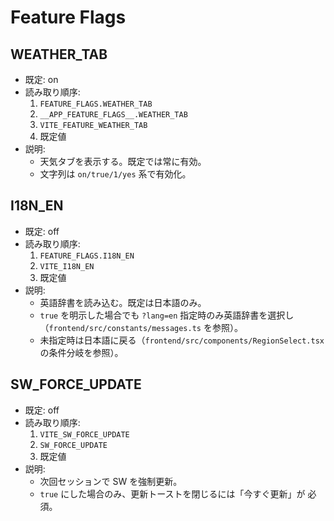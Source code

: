 # Feature Flags

## WEATHER_TAB

- 既定: on
- 読み取り順序:
  1. `FEATURE_FLAGS.WEATHER_TAB`
  2. `__APP_FEATURE_FLAGS__.WEATHER_TAB`
  3. `VITE_FEATURE_WEATHER_TAB`
  4. 既定値
- 説明:
  - 天気タブを表示する。既定では常に有効。
  - 文字列は `on/true/1/yes` 系で有効化。

## I18N_EN

- 既定: off
- 読み取り順序:
  1. `FEATURE_FLAGS.I18N_EN`
  2. `VITE_I18N_EN`
  3. 既定値
- 説明:
  - 英語辞書を読み込む。既定は日本語のみ。
  - `true` を明示した場合でも `?lang=en` 指定時のみ英語辞書を選択し
    （`frontend/src/constants/messages.ts` を参照）。
  - 未指定時は日本語に戻る（`frontend/src/components/RegionSelect.tsx`
    の条件分岐を参照）。

## SW_FORCE_UPDATE

- 既定: off
- 読み取り順序:
  1. `VITE_SW_FORCE_UPDATE`
  2. `SW_FORCE_UPDATE`
  3. 既定値
- 説明:
  - 次回セッションで SW を強制更新。
  - `true` にした場合のみ、更新トーストを閉じるには「今すぐ更新」が
    必須。
